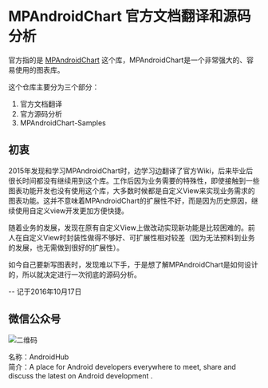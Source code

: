 # MPAndroidChart 官方文档翻译和源码分析
官方指的是 [MPAndroidChart](https://github.com/PhilJay/MPAndroidChart) 这个库，MPAndroidChart是一个非常强大的、容易使用的图表库。

这个仓库主要分为三个部分：
1. 官方文档翻译
2. 官方源码分析
3. MPAndroidChart-Samples

## 初衷
2015年发现和学习MPAndroidChart时，边学习边翻译了官方Wiki，后来毕业后很长时间都没有继续用到这个库。工作后因为业务需要的特殊性，即使接触到一些图表功能开发也没有使用这个库，大多数时候都是自定义View来实现业务需求的图表功能。这并不意味着MPAndroidChart的扩展性不好，而是因为历史原因，继续使用自定义view开发更加方便快捷。

随着业务的发展，发现在原有自定义View上做改动实现新功能是比较困难的。前人在自定义View时封装性做得不够好、可扩展性相对较差（因为无法预料到业务的发展，也无需做到很好的扩展性）。

如今自己要新写图表时，发现难以下手，于是想了解MPAndroidChart是如何设计的，所以就决定进行一次彻底的源码分析。

-- 记于2016年10月17日

## 微信公众号
![二维码](https://github.com/zhuanghongji/MPAndroidChart/blob/master/image/AndroidHub_qrcode.jpg?raw=true)

名称：AndroidHub<br/>
简介：A place for Android developers everywhere to meet, share and discuss the latest on Android development .
